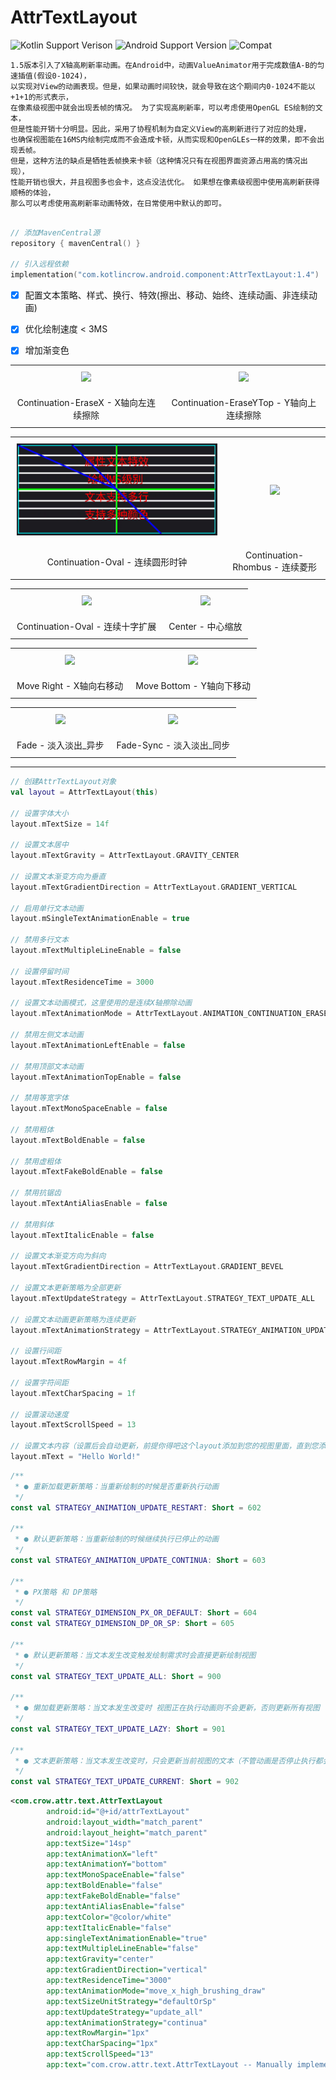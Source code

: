 # AttrTextLayout

![Kotlin Support Verison](https://img.shields.io/badge/Kotlin_Version-1.3.0+-blue) ![Android Support Version](https://img.shields.io/badge/Android_Version-4.4+-blue) ![Compat](https://img.shields.io/badge/Compat-AndroidX_&_Support_Library-blue)

```text
1.5版本引入了X轴高刷新率动画。在Android中，动画ValueAnimator用于完成数值A-B的匀速插值(假设0-1024)，
以实现对View的动画表现。但是，如果动画时间较快，就会导致在这个期间内0-1024不能以+1+1的形式表示，
在像素级视图中就会出现丢帧的情况。 为了实现高刷新率，可以考虑使用OpenGL ES绘制的文本，
但是性能开销十分明显。因此，采用了协程机制为自定义View的高刷新进行了对应的处理，
也确保视图能在16MS内绘制完成而不会造成卡顿，从而实现和OpenGLEs一样的效果，即不会出现丢帧。
但是，这种方法的缺点是牺牲丢帧换来卡顿（这种情况只有在视图界面资源占用高的情况出现），
性能开销也很大，并且视图多也会卡，这点没法优化。 如果想在像素级视图中使用高刷新获得顺畅的体验，
那么可以考虑使用高刷新率动画特效，在日常使用中默认的即可。
```

```kotlin

// 添加MavenCentral源
repository { mavenCentral() }

// 引入远程依赖
implementation("com.kotlincrow.android.component:AttrTextLayout:1.4")
```

- [x] 配置文本策略、样式、换行、特效(擦出、移动、始终、连续动画、非连续动画)
- [x] 优化绘制速度 < 3MS
- [x] 增加渐变色


<table>
	<tr>
		<td align="center" style="padding: 10px;"><img src="docs/img/Continuation-EraseXLeft.gif"></td>
		<td align="center" style="padding: 10px;"><img src="docs/img/Continuation-EraseYTop.gif"></td>
	</tr>
    <tr>
		<td align="center" style="padding: 10px;">Continuation-EraseX - X轴向左连续擦除</td>
		<td align="center" style="padding: 10px;">Continuation-EraseYTop - Y轴向上连续擦除</td>
	</tr>
</table>

<table>
	<tr>
		<td align="center" style="padding: 10px;"><img src="docs/img/Continuation-Oval.gif"></td>
		<td align="center" style="padding: 10px;"><img src="docs/img/Continuation-Rhombus.gif"></td>
	</tr>
    <tr>
		<td align="center" style="padding: 10px;">Continuation-Oval - 连续圆形时钟</td>
		<td align="center" style="padding: 10px;">Continuation-Rhombus - 连续菱形</td>
	</tr>
</table>

<table>
	<tr>
		<td align="center" style="padding: 10px;"><img src="docs/img/Continuation-Cross.gif"></td>
		<td align="center" style="padding: 10px;"><img src="docs/img/Center.gif"></td>
	</tr>
    <tr>
		<td align="center" style="padding: 10px;">Continuation-Oval - 连续十字扩展</td>
		<td align="center" style="padding: 10px;">Center - 中心缩放</td>
	</tr>
</table>

<table>
	<tr>
		<td align="center" style="padding: 10px;"><img src="docs/img/Move_XRight.gif"></td>
		<td align="center" style="padding: 10px;"><img src="docs/img/Move_YBottom.gif"></td>
	</tr>
    <tr>
		<td align="center" style="padding: 10px;">Move Right - X轴向右移动</td>
		<td align="center" style="padding: 10px;">Move Bottom - Y轴向下移动</td>
	</tr>
</table>

<table>
	<tr>
		<td align="center" style="padding: 10px;"><img src="docs/img/Fade.gif"></td>
		<td align="center" style="padding: 10px;"><img src="docs/img/Fade_Sync.gif"></td>
	</tr>
    <tr>
		<td align="center" style="padding: 10px;">Fade - 淡入淡出_异步</td>
		<td align="center" style="padding: 10px;">Fade-Sync - 淡入淡出_同步</td>
	</tr>
</table>

---

```kotlin
// 创建AttrTextLayout对象
val layout = AttrTextLayout(this)

// 设置字体大小
layout.mTextSize = 14f

// 设置文本居中
layout.mTextGravity = AttrTextLayout.GRAVITY_CENTER

// 设置文本渐变方向为垂直
layout.mTextGradientDirection = AttrTextLayout.GRADIENT_VERTICAL

// 启用单行文本动画
layout.mSingleTextAnimationEnable = true

// 禁用多行文本
layout.mTextMultipleLineEnable = false

// 设置停留时间
layout.mTextResidenceTime = 3000

// 设置文本动画模式，这里使用的是连续X轴擦除动画
layout.mTextAnimationMode = AttrTextLayout.ANIMATION_CONTINUATION_ERASE_X

// 禁用左侧文本动画
layout.mTextAnimationLeftEnable = false

// 禁用顶部文本动画
layout.mTextAnimationTopEnable = false

// 禁用等宽字体
layout.mTextMonoSpaceEnable = false

// 禁用粗体
layout.mTextBoldEnable = false

// 禁用虚粗体
layout.mTextFakeBoldEnable = false

// 禁用抗锯齿
layout.mTextAntiAliasEnable = false

// 禁用斜体
layout.mTextItalicEnable = false

// 设置文本渐变方向为斜向
layout.mTextGradientDirection = AttrTextLayout.GRADIENT_BEVEL

// 设置文本更新策略为全部更新
layout.mTextUpdateStrategy = AttrTextLayout.STRATEGY_TEXT_UPDATE_ALL

// 设置文本动画更新策略为连续更新
layout.mTextAnimationStrategy = AttrTextLayout.STRATEGY_ANIMATION_UPDATE_CONTINUA

// 设置行间距
layout.mTextRowMargin = 4f

// 设置字符间距
layout.mTextCharSpacing = 1f

// 设置滚动速度
layout.mTextScrollSpeed = 13

// 设置文本内容（设置后会自动更新，前提你得吧这个layout添加到您的视图里面，直到您添加完成mText也会自动生效，除非不设置）
layout.mText = "Hello World!"
```

```kotlin 策略类别
/**
 * ● 重新加载更新策略：当重新绘制的时候是否重新执行动画
 */
const val STRATEGY_ANIMATION_UPDATE_RESTART: Short = 602

/**
 * ● 默认更新策略：当重新绘制的时候继续执行已停止的动画
 */
const val STRATEGY_ANIMATION_UPDATE_CONTINUA: Short = 603

/**
 * ● PX策略 和 DP策略
 */
const val STRATEGY_DIMENSION_PX_OR_DEFAULT: Short = 604
const val STRATEGY_DIMENSION_DP_OR_SP: Short = 605

/**
 * ● 默认更新策略：当文本发生改变触发绘制需求时会直接更新绘制视图
 */
const val STRATEGY_TEXT_UPDATE_ALL: Short = 900

/**
 * ● 懒加载更新策略：当文本发生改变时 视图正在执行动画则不会更新，否则更新所有视图
 */
const val STRATEGY_TEXT_UPDATE_LAZY: Short = 901

/**
 * ● 文本更新策略：当文本发生改变时，只会更新当前视图的文本（不管动画是否停止执行都会进行更新）
 */
const val STRATEGY_TEXT_UPDATE_CURRENT: Short = 902
```

```xml
<com.crow.attr.text.AttrTextLayout
        android:id="@+id/attrTextLayout"
        android:layout_width="match_parent"
        android:layout_height="match_parent"
        app:textSize="14sp"
        app:textAnimationX="left"
        app:textAnimationY="bottom"
        app:textMonoSpaceEnable="false"
        app:textBoldEnable="false"
        app:textFakeBoldEnable="false"
        app:textAntiAliasEnable="false"
        app:textColor="@color/white"
        app:textItalicEnable="false"
        app:singleTextAnimationEnable="true"
        app:textMultipleLineEnable="false"
        app:textGravity="center"
        app:textGradientDirection="vertical"
        app:textResidenceTime="3000"
        app:textAnimationMode="move_x_high_brushing_draw"
        app:textSizeUnitStrategy="defaultOrSp"
        app:textUpdateStrategy="update_all"
        app:textAnimationStrategy="continua"
        app:textRowMargin="1px"
        app:textCharSpacing="1px"
        app:textScrollSpeed="13"
        app:text="com.crow.attr.text.AttrTextLayout -- Manually implemented by Crow" />
```